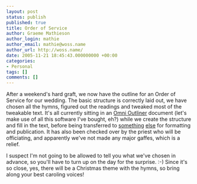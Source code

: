 ```yaml
---
layout: post
status: publish
published: true
title: Order of Service
author: Graeme Mathieson
author_login: mathie
author_email: mathie@woss.name
author_url: http://woss.name/
date: 2005-11-21 18:45:43.000000000 +00:00
categories:
- Personal
tags: []
comments: []
---
```

After a weekend's hard graft, we now have the outline for an Order of Service for our wedding.  The basic structure is correctly laid out, we have chosen all the hymns, figured out the readings and tweaked most of the tweakable text.  It's all currently sitting in an <a href="http://www.omnigroup.com/applications/omnioutliner/">Omni Outliner</a> document (let's make use of all this software I've bought, eh?) while we create the structure and fill in the text, before being transferred to <a href="http://www.quark.com/products/xpress/" title="QuarkXPress">something</a> <a href="http://www.adobe.com/products/indesign/main.html" title="Adobe InDesign">else</a> for formatting and publication.  It has also been checked over by the priest who will be officiating, and apparently we've not made any major gaffes, which is a relief.

I suspect I'm not going to be allowed to tell you what we've chosen in advance, so you'll have to turn up on the day for the surprise. :-)  Since it's so close, yes, there will be a Christmas theme with the hymns, so bring along your best caroling voices!
